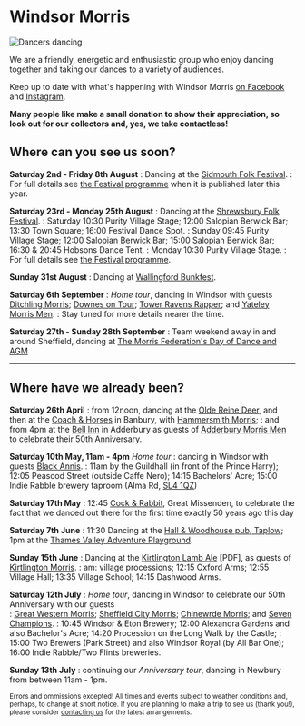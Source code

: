 
Windsor Morris
==============

<img class="landscape-image" src="/img/IMG_7201.jpg" alt="Dancers dancing" />

We are a friendly, energetic and enthusiastic group who enjoy dancing together and taking our dances to a variety of audiences. 

Keep up to date with what's happening with Windsor Morris 
<a href='https://www.facebook.com/windsormorrisdancers'>on Facebook<i class="stack fab fa-facebook-square"></i></a> and [Instagram](https://www.instagram.com/wmwindsormorris)<i class="stack fab fa-instagram"></i>.

**Many people like make a small donation to show their appreciation, so look out for our collectors and, yes, we take contactless!**

Where can you see us soon?
--------------------------

**Saturday 2nd - Friday 8th August**
: Dancing at the [Sidmouth Folk Festival](https://sidmouthfolkfestival.co.uk/). 
: For full details see [the Festival programme](https://sidmouthfolkfestival.co.uk/display-dance/) when it is published later this year.

**Saturday 23rd - Monday 25th August**
: Dancing at the [Shrewsbury Folk Festival](https://shrewsburyfolkfestival.co.uk/). 
: Saturday 10:30 Purity Village Stage; 12:00 Salopian Berwick Bar; 13:30 Town Square; 16:00 Festival Dance Spot.
: Sunday 09:45 Purity Village Stage; 12:00 Salopian Berwick Bar; 15:00 Salopian Berwick Bar; 16:30 & 20:45 Hobsons Dance Tent.
: Monday 10:30 Purity Village Stage.
: For full details see [the Festival programme](https://shrewsburyfolkfestival.co.uk/line-up/morrisanddancesides/).

**Sunday 31st August**
: Dancing at [Wallingford Bunkfest](http://www.bunkfest.co.uk/).

**Saturday 6th September**
: _Home tour_, dancing in Windsor with guests [Ditchling Morris](https://www.ditchlingmorris.org/); [Downes on Tour](https://www.google.com/search?q=%23downesontourmorris); [Tower Ravens Rapper](https://www.towerravens.org.uk/); and [Yateley Morris Men](https://yateleymorrismen.org.uk/).
: Stay tuned for more details nearer the time.

**Saturday 27th - Sunday 28th September**
: Team weekend away in and around Sheffield, dancing at [The Morris Federation's Day of Dance and AGM](https://www.morrisfed.org.uk/event/morris-federation-day-of-dance-and-agm-2025/)

---

Where have we already been?
---------------------------

**Saturday 26th April** 
: from 12noon, dancing at the [Olde Reine Deer](https://whatpub.com/pubs/OXN/11/olde-reine-deer-inn-banbury), and then at the [Coach & Horses](https://whatpub.com/pubs/OXN/61/coach-horses-banbury) in Banbury, with [Hammersmith Morris](https://www.hammersmithmorris.org.uk/);
: and from 4pm at the [Bell Inn](https://whatpub.com/pubs/OXN/133/bell-inn-adderbury) in Adderbury as guests of [Adderbury Morris Men](https://www.adderburymorris.org.uk/) to celebrate their 50th Anniversary.

**Saturday 10th May, 11am - 4pm** _Home tour_
: dancing in Windsor with guests [Black Annis](https://blackannismorris.org/). 
: 11am by the Guildhall (in front of the Prince Harry); 12:05 Peascod Street (outside Caffe Nero); 14:15 Bachelors' Acre; 15:00 Indie Rabble brewery taproom (Alma Rd, [SL4 1QZ](https://www.google.com/maps/place/Indie+Rabble+Brewing+Company/@51.483531,-0.611781,14z/data=!4m6!3m5!1s0x48767bc7ff13d37f:0xa9a2f75892a62a60!8m2!3d51.4835306!4d-0.6117808!16s%2Fg%2F11v4j7x20z?hl=en&entry=ttu&g_ep=EgoyMDI1MDQyMS4wIKXMDSoASAFQAw%3D%3D))

**Saturday 17th May**
: 12:45 [Cock & Rabbit](https://camra.org.uk/pubs/cock-rabbit-the-lee-165398), Great Missenden, to celebrate the fact that we danced out there for the first time exactly 50 years ago this day

**Saturday 7th June**
: 11:30 Dancing at the [Hall & Woodhouse pub, Taplow](https://camra.org.uk/pubs/hall-woodhouse-taplow-taplow-196848); 1pm at the [Thames Valley Adventure Playground](https://www.tvap.co.uk/).

**Sunday 15th June**
: Dancing at the [Kirtlington Lamb Ale](https://kirtlington-morris.org.uk/wp-content/uploads/2025/06/KMM_LA_2025_New_v1.pdf) [PDF], as guests of [Kirtlington Morris](https://kirtlington-morris.org.uk/).
: am: village processions; 12:15 Oxford Arms; 12:55 Village Hall; 13:35 Village School; 14:15 Dashwood Arms.

**Saturday 12th July**
: _Home tour_, dancing in Windsor to celebrate our 50th Anniversary with our guests  
: [Great Western Morris](https://www.great-western.org.uk/); [Sheffield City Morris](https://sheffieldcitymorris.org.uk/); [Chinewrde Morris](http://www.chinewrde.co.uk/); and [Seven Champions](https://www.facebook.com/groups/sevenchampionsfans/).
: 10:45 Windsor & Eton Brewery; 12:00 Alexandra Gardens and also Bachelor's Acre; 14:20 Procession on the Long Walk by the Castle;
: 15:00 Two Brewers (Park Street) and also Windsor Royal (by All Bar One); 16:00 Indie Rabble/Two Flints breweries.

**Sunday 13th July**
: continuing our _Anniversary tour_, dancing in Newbury from between 11am - 1pm.

<small>Errors and ommissions excepted!  All times and events subject to weather conditions and, perhaps, to change at short notice. If you are planning to make a trip to see us (thank you!), please consider [contacting us](contact-us/) for the latest arrangements.</small>

